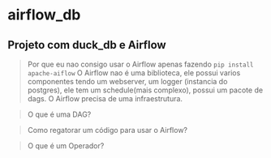 # airflow_db

## Projeto com duck_db e Airflow

> Por que eu nao consigo usar o Airflow apenas fazendo `pip install apache-aiflow`
O Airflow nao é uma biblioteca, ele possui varios componentes
tendo um webserver, um logger (instancia do postgres), ele tem um schedule(mais complexo),
possui um pacote de dags.
O Airflow precisa de uma infraestrutura.

> O que é uma DAG?

> Como regatorar um código para usar o Airflow?

> O que é um Operador?